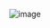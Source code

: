 
![image](https://user-images.githubusercontent.com/101407378/168440994-4d043596-9417-4fa1-9ffa-ffd827984941.png)
